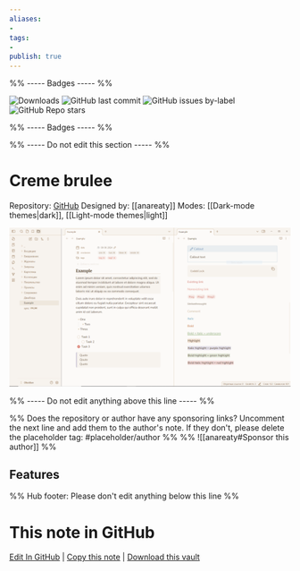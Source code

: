 ```yaml
---
aliases:
- 
tags: 
- 
publish: true
---
```


%% ----- Badges ----- %%

![Downloads](https://img.shields.io/badge/downloads-3771-573E7A?style=for-the-badge&logo=)
![GitHub last commit](https://img.shields.io/github/last-commit/anareaty/creme-brulee-obsidian-theme?color=573E7A&label=last%20update&logo=github&style=for-the-badge)
![GitHub issues by-label](https://img.shields.io/github/issues/anareaty/creme-brulee-obsidian-theme/help%20wanted?color=573E7A&logo=github&style=for-the-badge) 
![GitHub Repo stars](https://img.shields.io/github/stars/anareaty/creme-brulee-obsidian-theme?color=573E7A&logo=github&style=for-the-badge)

%% ----- Badges ----- %%

%% ----- Do not edit this section ----- %%

# Creme brulee

Repository: [GitHub](https://github.com/anareaty/creme-brulee-obsidian-theme)
Designed by: [[anareaty]]
Modes: [[Dark-mode themes|dark]], [[Light-mode themes|light]]



![screenshot](https://github.com/anareaty/creme-brulee-obsidian-theme/raw/HEAD/screenshot.png)

%% ----- Do not edit anything above this line ----- %% 

%% Does the repository or author have any sponsoring links? Uncomment the next line and add them to the author's note. If they don't, please delete the placeholder tag: #placeholder/author %%
%% ![[anareaty#Sponsor this author]] %%


## Features



%% Hub footer: Please don't edit anything below this line %%

# This note in GitHub

<span class="git-footer">[Edit In GitHub](https://github.dev/obsidian-community/obsidian-hub/blob/main/02%20-%20Community%20Expansions/02.05%20All%20Community%20Expansions/Themes/Creme%20brulee.md "git-hub-edit-note") | [Copy this note](https://raw.githubusercontent.com/obsidian-community/obsidian-hub/main/02%20-%20Community%20Expansions/02.05%20All%20Community%20Expansions/Themes/Creme%20brulee.md "git-hub-copy-note") | [Download this vault](https://github.com/obsidian-community/obsidian-hub/archive/refs/heads/main.zip "git-hub-download-vault") </span>
